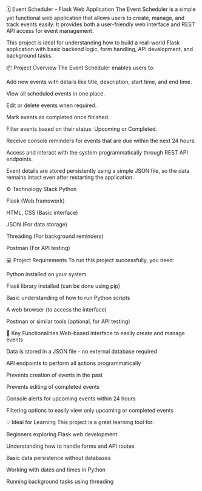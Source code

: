 🗓️ Event Scheduler - Flask Web Application
The Event Scheduler is a simple yet functional web application that allows users to create, manage, and track events easily. It provides both a user-friendly web interface and REST API access for event management.

This project is ideal for understanding how to build a real-world Flask application with basic backend logic, form handling, API development, and background tasks.

📦 Project Overview
The Event Scheduler enables users to:

Add new events with details like title, description, start time, and end time.

View all scheduled events in one place.

Edit or delete events when required.

Mark events as completed once finished.

Filter events based on their status: Upcoming or Completed.

Receive console reminders for events that are due within the next 24 hours.

Access and interact with the system programmatically through REST API endpoints.

Event details are stored persistently using a simple JSON file, so the data remains intact even after restarting the application.

⚙️ Technology Stack
Python

Flask (Web framework)

HTML, CSS (Basic interface)

JSON (For data storage)

Threading (For background reminders)

Postman (For API testing)

💻 Project Requirements
To run this project successfully, you need:

Python installed on your system

Flask library installed (can be done using pip)

Basic understanding of how to run Python scripts

A web browser (to access the interface)

Postman or similar tools (optional, for API testing)

🚀 Key Functionalities
Web-based interface to easily create and manage events

Data is stored in a JSON file - no external database required

API endpoints to perform all actions programmatically

Prevents creation of events in the past

Prevents editing of completed events

Console alerts for upcoming events within 24 hours

Filtering options to easily view only upcoming or completed events

💡 Ideal for Learning
This project is a great learning tool for:

Beginners exploring Flask web development

Understanding how to handle forms and API routes

Basic data persistence without databases

Working with dates and times in Python

Running background tasks using threading

